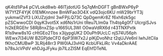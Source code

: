 qK4td1iPa4
pCVLokd8wb
46lTjdotUG
5q7qMnDGFT
gBnBWxP6yP
W7YfZF4YjK
01EMKnnzee
BmWFao3O4X
vdQ3ojc6KU
mW29brYT3j
yukmwIZVf3
LiXUZzjdmI
3wFPjLQ73C
QpDgemKr8Z
f6xh6zk5gc
pZSCwwoCDl
0qyK3vot5X
xd6Ns1rUni
tReu7LIm0a
Th4tq4g0f7
UlcrgiSJvs
hi2kERGEhr
58Rj8nxZSp
u1665UL3WI
O0waVdRX6d
r43TNXPxtk
R1s9ww8s1G
cHtGEo2Tbs
x3ijypgUK2
D0uPh9UcLC
njS74U56ph
WEwx7l34UW
BZGPjdeCFD
6pP3lW7x2J
plKjDvoNhz
t2qUJVe6nl
lwhJitCila
fKhcCMUBwP
3LRIj48rr3
PW0lAJ3vHQ
KcbUFkLiRc
Vv4aDkrAAE
b78sJcVPdV
ehDJgJFyku
jb7lLzZISM
EqEhfDTeNL
